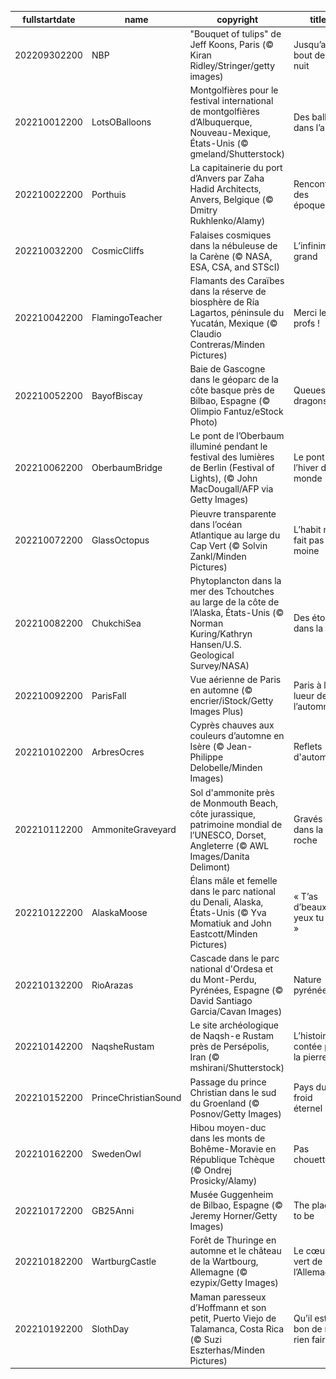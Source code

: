 |fullstartdate|name|copyright|title|image|
|--|--|--|--|--|
202209302200|NBP|"Bouquet of tulips" de Jeff Koons, Paris (© Kiran Ridley/Stringer/getty images)|Jusqu’au bout de la nuit|![](/fr-FR/2022/10/202209302200NBP.jpg)|
202210012200|LotsOBalloons|Montgolfières pour le festival international de montgolfières d’Albuquerque, Nouveau-Mexique, États-Unis (© gmeland/Shutterstock)|Des ballons dans l’air|![](/fr-FR/2022/10/202210012200LotsOBalloons.jpg)|
202210022200|Porthuis|La capitainerie du port d’Anvers par Zaha Hadid Architects, Anvers, Belgique (© Dmitry Rukhlenko/Alamy)|Rencontre des époques|![](/fr-FR/2022/10/202210022200Porthuis.jpg)|
202210032200|CosmicCliffs|Falaises cosmiques dans la nébuleuse de la Carène (© NASA, ESA, CSA, and STScI)|L’infiniment grand|![](/fr-FR/2022/10/202210032200CosmicCliffs.jpg)|
202210042200|FlamingoTeacher|Flamants des Caraïbes dans la réserve de biosphère de Ría Lagartos, péninsule du Yucatán, Mexique (© Claudio Contreras/Minden Pictures)|Merci les profs !|![](/fr-FR/2022/10/202210042200FlamingoTeacher.jpg)|
202210052200|BayofBiscay|Baie de Gascogne dans le géoparc de la côte basque près de Bilbao, Espagne (© Olimpio Fantuz/eStock Photo)|Queues de dragons ?|![](/fr-FR/2022/10/202210052200BayofBiscay.jpg)|
202210062200|OberbaumBridge|Le pont de l’Oberbaum illuminé pendant le festival des lumières de Berlin (Festival of Lights), (© John MacDougall/AFP via Getty Images)|Le pont de l’hiver du monde|![](/fr-FR/2022/10/202210062200OberbaumBridge.jpg)|
202210072200|GlassOctopus|Pieuvre transparente dans l’océan Atlantique au large du Cap Vert (© Solvin Zankl/Minden Pictures)|L’habit ne fait pas le moine|![](/fr-FR/2022/10/202210072200GlassOctopus.jpg)|
202210082200|ChukchiSea|Phytoplancton dans la mer des Tchoutches au large de la côte de l’Alaska, États-Unis (© Norman Kuring/Kathryn Hansen/U.S. Geological Survey/NASA)|Des étoiles dans la mer|![](/fr-FR/2022/10/202210082200ChukchiSea.jpg)|
202210092200|ParisFall|Vue aérienne de Paris en automne (© encrier/iStock/Getty Images Plus)|Paris à la lueur de l’automne|![](/fr-FR/2022/10/202210092200ParisFall.jpg)|
202210102200|ArbresOcres|Cyprès chauves aux couleurs d’automne en Isère (© Jean-Philippe Delobelle/Minden Images)|Reflets d'automne|![](/fr-FR/2022/10/202210102200ArbresOcres.jpg)|
202210112200|AmmoniteGraveyard|Sol d'ammonite près de Monmouth Beach, côte jurassique, patrimoine mondial de l’UNESCO, Dorset, Angleterre (© AWL Images/Danita Delimont)|Gravés dans la roche|![](/fr-FR/2022/10/202210112200AmmoniteGraveyard.jpg)|
202210122200|AlaskaMoose|Élans mâle et femelle dans le parc national du Denali, Alaska, États-Unis (© Yva Momatiuk and John Eastcott/Minden Pictures)|« T’as d’beaux yeux tu sais »|![](/fr-FR/2022/10/202210122200AlaskaMoose.jpg)|
202210132200|RioArazas|Cascade dans le parc national d'Ordesa et du Mont-Perdu, Pyrénées, Espagne (© David Santiago Garcia/Cavan Images)|Nature pyrénéenne|![](/fr-FR/2022/10/202210132200RioArazas.jpg)|
202210142200|NaqsheRustam|Le site archéologique de Naqsh-e Rustam près de Persépolis, Iran (© mshirani/Shutterstock)|L’histoire contée par la pierre|![](/fr-FR/2022/10/202210142200NaqsheRustam.jpg)|
202210152200|PrinceChristianSound|Passage du prince Christian dans le sud du Groenland (© Posnov/Getty Images)|Pays du froid éternel|![](/fr-FR/2022/10/202210152200PrinceChristianSound.jpg)|
202210162200|SwedenOwl|Hibou moyen-duc dans les monts de Bohême-Moravie en République Tchèque (© Ondrej Prosicky/Alamy)|Pas chouette|![](/fr-FR/2022/10/202210162200SwedenOwl.jpg)|
202210172200|GB25Anni|Musée Guggenheim de Bilbao, Espagne (© Jeremy Horner/Getty Images)|The place to be|![](/fr-FR/2022/10/202210172200GB25Anni.jpg)|
202210182200|WartburgCastle|Forêt de Thuringe en automne et le château de la Wartbourg, Allemagne (© ezypix/Getty Images)|Le cœur vert de l’Allemagne|![](/fr-FR/2022/10/202210182200WartburgCastle.jpg)|
202210192200|SlothDay|Maman paresseux d’Hoffmann et son petit, Puerto Viejo de Talamanca, Costa Rica (© Suzi Eszterhas/Minden Pictures)|Qu’il est bon de ne rien faire|![](/fr-FR/2022/10/202210192200SlothDay.jpg)|
